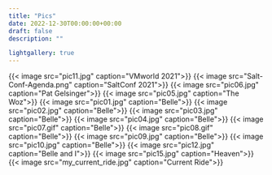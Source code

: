 ```yaml
---
title: "Pics"
date: 2022-12-30T00:00:00+00:00
draft: false
description: ""

lightgallery: true
---
```


{{< image src="pic11.jpg" caption="VMworld 2021">}}
{{< image src="Salt-Conf-Agenda.png" caption="SaltConf 2021">}}
{{< image src="pic06.jpg" caption="Pat Gelsinger">}}
{{< image src="pic05.jpg" caption="The Woz">}}
{{< image src="pic01.jpg" caption="Belle">}}
{{< image src="pic02.jpg" caption="Belle">}}
{{< image src="pic03.jpg" caption="Belle">}}
{{< image src="pic04.jpg" caption="Belle">}}
{{< image src="pic07.gif" caption="Belle">}}
{{< image src="pic08.gif" caption="Belle">}}
{{< image src="pic09.jpg" caption="Belle">}}
{{< image src="pic10.jpg" caption="Belle">}}
{{< image src="pic12.jpg" caption="Belle and I">}}
{{< image src="pic15.jpg" caption="Heaven">}}
{{< image src="my_current_ride.jpg" caption="Current Ride">}}
